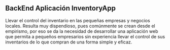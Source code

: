 ## BackEnd Aplicación InventoryApp
Llevar el control del inventario en las pequeñas empresas y negocios locales. Resulta muy dispendioso, pues comúnmente se crean desde el empirismo, por eso se da la necesidad de desarrollar una aplicación web que permita a pequeños empresarios sin experiencia llevar el control de sus inventarios de lo que compran de una forma simple y eficaz.
